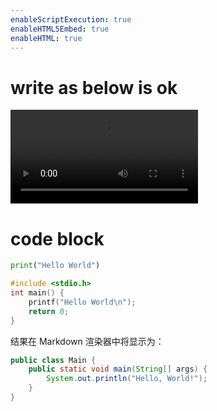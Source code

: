 ```yaml
---
enableScriptExecution: true
enableHTML5Embed: true
enableHTML: true
---
```


# write as below is ok

<video controls>
  <source src="videodemo.mp4" type="video/mp4">
  Your browser does not support the video tag.
</video>

# code block

```python {cmd=true}
print("Hello World")
```

```c {cmd=true}
#include <stdio.h>
int main() {
    printf("Hello World\n");
    return 0;
}
```

结果在 Markdown 渲染器中将显示为：

```java {cmd=true}
public class Main {
    public static void main(String[] args) {
        System.out.println("Hello, World!");
    }
}
```